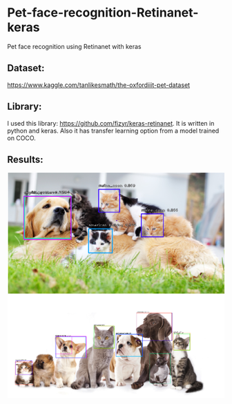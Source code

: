 # Pet-face-recognition-Retinanet-keras
Pet face recognition using Retinanet with keras

## Dataset:
https://www.kaggle.com/tanlikesmath/the-oxfordiiit-pet-dataset

## Library:
I used this library: https://github.com/fizyr/keras-retinanet. It is written in python and keras. Also it has transfer learning option from a model trained on COCO.

## Results:

![](img1-withbox.png)
![](img2-withbox.png)
